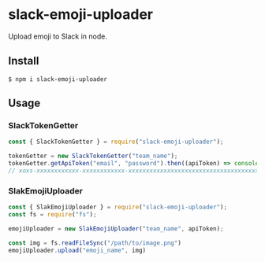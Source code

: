 # slack-emoji-uploader

Upload emoji to Slack in node.

## Install

```
$ npm i slack-emoji-uploader
```

## Usage

### SlackTokenGetter

```javascript
const { SlackTokenGetter } = require("slack-emoji-uploader");

tokenGetter = new SlackTokenGetter("team_name");
tokenGetter.getApiToken("email", "password").then((apiToken) => console.log(apiToken));
// xoxs-xxxxxxxxxxxx-xxxxxxxxxxxx-xxxxxxxxxxxxxxxxxxxxxxxxxxxxxxxxxxxxxxxxxxxxxxxxxxxxxxxxxxxxxxxxxxxxxxxxxxxxx
```

### SlakEmojiUploader

```javascript
const { SlakEmojiUploader } = require("slack-emoji-uploader");
const fs = require("fs");

emojiUploader = new SlakEmojiUploader("team_name", apiToken);

const img = fs.readFileSync("/path/to/image.png")
emojiUploader.upload("emoji_name", img)
```
